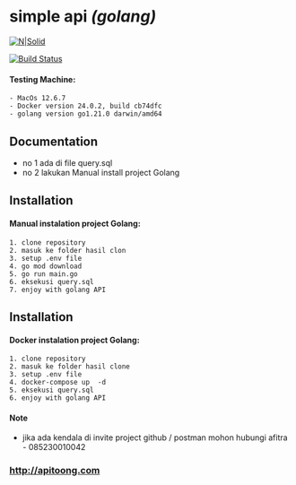 # simple api  _(golang)_

[![N|Solid](https://cldup.com/dTxpPi9lDf.thumb.png)](https://nodesource.com/products/nsolid)

[![Build Status](https://travis-ci.org/joemccann/dillinger.svg?branch=master)](https://travis-ci.org/joemccann/dillinger)

#### Testing Machine:

    - MacOs 12.6.7
    - Docker version 24.0.2, build cb74dfc
    - golang version go1.21.0 darwin/amd64


## Documentation
- no 1 ada di file query.sql
- no 2 lakukan Manual install project Golang 


## Installation

#### Manual instalation project Golang:

    1. clone repository   
    2. masuk ke folder hasil clon
    3. setup .env file
    4. go mod download
    5. go run main.go
    6. eksekusi query.sql
    7. enjoy with golang API 

## Installation

#### Docker instalation project Golang:
    1. clone repository   
    2. masuk ke folder hasil clone
    3. setup .env file
    4. docker-compose up  -d
    5. eksekusi query.sql
    6. enjoy with golang API 


#### Note

- jika ada kendala di invite project github / postman mohon hubungi afitra - 085230010042

### http://apitoong.com
 
 
 
 
